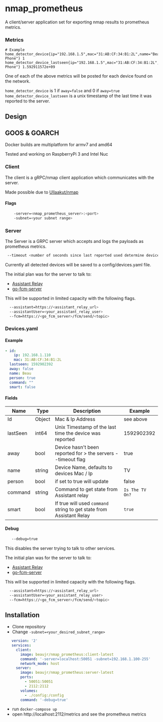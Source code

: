 # nmap_prometheus

A client/server application set for exporting nmap results to prometheus metrics.

### Metrics
```
# Example
home_detector_device{ip="192.168.1.5",mac="31:AB:CF:34:B1:2L",name="Beaus Phone"} 1
home_detector_device_lastseen{ip="192.168.1.5",mac="31:AB:CF:34:B1:2L",name="Beaus Phone"} 1.592911572e+09
```
One of each of the above metrics will be posted for each device found on the network.

```home_detector_device```  is 1 if ``away=false`` and 0 if ``away=true``
```home_detector_device_lastseen``` is a unix timestamp of the last time it was reported to the server.


## Design
## GOOS & GOARCH
Docker builds are multiplatform for armv7 and amd64

Tested and working on RaspberryPi 3 and Intel Nuc

### Client
The client is a gRPC/nmap client application which communicates with the server.

Made possible due to [Ullaakut/nmap](github.com/Ullaakut/nmap)
#### Flags
```bash
    -server=<nmap_prometheus_server>:<port>
    -subnet=<your subnet range>
```

### Server
The Server is a GRPC server which accepts and logs the payloads as prometheus metrics.
```bash
 --timeout <number of seconds since last reported used determine device away>
```


Currently all detected devices will be saved to a config/devices.yaml file.

The initial plan was for the server to talk to:
 - [Assistant Relay](https://greghesp.github.io/assistant-relay/docs/introduction/)
 - [go-fcm-server](https://github.com/Beaujr/go-fcm-server)

This will be supported in limited capacity with the following flags.
```bash
  --assistant=https://<assistant_relay_url>
  --assistantUser=<your_assistant_relay_user>
  --fcm=https://<go_fcm_server>/fcm/send/<topic>
```
### Devices.yaml
#### Example
```yaml
- id:
    ip: 192.168.1.110
    mac: 31:AB:CF:34:B1:2L
  lastseen: 1592902392
  away: false
  name: Beau
  person: true
  command: ""
  smart: false
```

#### Fields
| Name | Type | Description | Example |
|---|---|---|---|
|Id   | Object  | Mac & Ip Address| see above |
| lastSeen  | int64  | Unix Timestamp of the last time the device was reported | 1592902392 |
|  away | bool  | Device hasn't been reported for > the servers --timeout flag| true |
| name  | string  | Device Name, defaults to devices Mac / Ip | TV |
| person  |  bool | if set to true will update | false |
| command  | string  | Command to get state from Assistant relay | ```Is The TV On?``` |
| smart  |  bool | If true will used ```command``` string to get state from Assistant Relay | ```true``` |

#### Debug
```bash
   --debug=true
```
This disables the server trying to talk to other services.

The initial plan was for the server to talk to:
 - [Assistant Relay](https://greghesp.github.io/assistant-relay/docs/introduction/)
 - [go-fcm-server](https://github.com/Beaujr/go-fcm-server)

This will be supported in limited capacity with the following flags.
```bash
  --assistant=https://<assistant_relay_url>
  --assistantUser=<your_assistant_relay_user>
  --fcm=https://<go_fcm_server>/fcm/send/<topic>
```

## Installation

- Clone repository
- Change ```-subnet=<your_desired_subnet_range>```
```yaml
   version: '2'
   services:
     client:
       image: beaujr/nmap_prometheus:client-latest
       command: '-server=localhost:50051 -subnet=192.168.1.100-255'
       network_mode: host
     server:
       image: beaujr/nmap_prometheus:server-latest
       ports:
         - 50051:50051
         - 2112:2112
       volumes:
         - ./config:/config
       command: '-debug=true'
```
- run `docker-compose up`
- open http://localhost:2112/metrics and see the prometheus metrics
